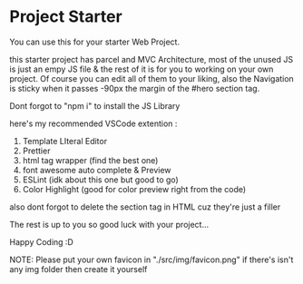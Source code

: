 # Project Starter

You can use this for your starter Web Project.

this starter project has parcel and MVC Architecture,
most of the unused JS is just an empy JS file & the rest of it is for you to working on your own project.
Of course you can edit all of them to your liking, also the Navigation is sticky when it passes -90px the margin of the #hero section tag.

Dont forgot to "npm i" to install the JS Library

here's my recommended VSCode extention :

1. Template LIteral Editor
2. Prettier
3. html tag wrapper (find the best one)
4. font awesome auto complete & Preview
5. ESLint (idk about this one but good to go)
6. Color Highlight (good for color preview right from the code)

also dont forgot to delete the section tag in HTML cuz they're just a filler

The rest is up to you so good luck with your project...

Happy Coding :D

NOTE: Please put your own favicon in "./src/img/favicon.png" if there's isn't any img folder then create it yourself
